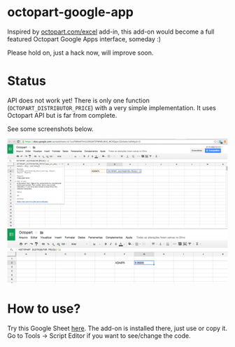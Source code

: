 # octopart-google-app

Inspired by [octopart.com/excel](http://octopart.com/excel) add-in, this add-on would become a full featured Octopart Google Apps interface, someday :)

Please hold on, just a hack now, will improve soon.

# Status

API does not work yet! There is only one function (`OCTOPART_DISTRIBUTOR_PRICE`) with a very simple implementation. It uses Octopart API but is far from complete.

See some screenshots below.

![Shot 1](/shot1.png?raw=true)
![Shot 2](/shot2.png?raw=true)

# How to use?

Try this Google Sheet [here](https://docs.google.com/spreadsheets/d/1zuFXMkAFfmUL6XEdKf3FWNRL8KiE_WCXQypv1Ze4atw/edit?usp=sharing). The add-on is installed there, just use or copy it. Go to Tools -> Script Editor if you want to see/change the code.
